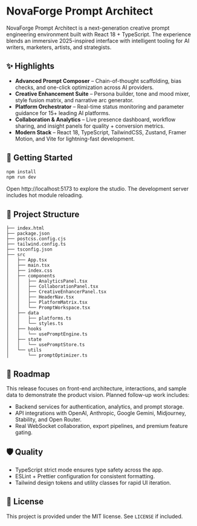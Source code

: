 # NovaForge Prompt Architect

NovaForge Prompt Architect is a next-generation creative prompt engineering environment built with React 18 + TypeScript. The experience blends an immersive 2025-inspired interface with intelligent tooling for AI writers, marketers, artists, and strategists.

## ✨ Highlights

- **Advanced Prompt Composer** – Chain-of-thought scaffolding, bias checks, and one-click optimization across AI providers.
- **Creative Enhancement Suite** – Persona builder, tone and mood mixer, style fusion matrix, and narrative arc generator.
- **Platform Orchestrator** – Real-time status monitoring and parameter guidance for 15+ leading AI platforms.
- **Collaboration & Analytics** – Live presence dashboard, workflow sharing, and insight panels for quality + conversion metrics.
- **Modern Stack** – React 18, TypeScript, TailwindCSS, Zustand, Framer Motion, and Vite for lightning-fast development.

## 🚀 Getting Started

```bash
npm install
npm run dev
```

Open http://localhost:5173 to explore the studio. The development server includes hot module reloading.

## 🧱 Project Structure

```
├── index.html
├── package.json
├── postcss.config.cjs
├── tailwind.config.ts
├── tsconfig.json
├── src
│   ├── App.tsx
│   ├── main.tsx
│   ├── index.css
│   ├── components
│   │   ├── AnalyticsPanel.tsx
│   │   ├── CollaborationPanel.tsx
│   │   ├── CreativeEnhancerPanel.tsx
│   │   ├── HeaderNav.tsx
│   │   ├── PlatformMatrix.tsx
│   │   └── PromptWorkspace.tsx
│   ├── data
│   │   ├── platforms.ts
│   │   └── styles.ts
│   ├── hooks
│   │   └── usePromptEngine.ts
│   ├── state
│   │   └── usePromptStore.ts
│   └── utils
│       └── promptOptimizer.ts
```

## 🧠 Roadmap

This release focuses on front-end architecture, interactions, and sample data to demonstrate the product vision. Planned follow-up work includes:

- Backend services for authentication, analytics, and prompt storage.
- API integrations with OpenAI, Anthropic, Google Gemini, Midjourney, Stability, and Open Router.
- Real WebSocket collaboration, export pipelines, and premium feature gating.

## 🛡️ Quality

- TypeScript strict mode ensures type safety across the app.
- ESLint + Prettier configuration for consistent formatting.
- Tailwind design tokens and utility classes for rapid UI iteration.

## 📄 License

This project is provided under the MIT license. See `LICENSE` if included.
